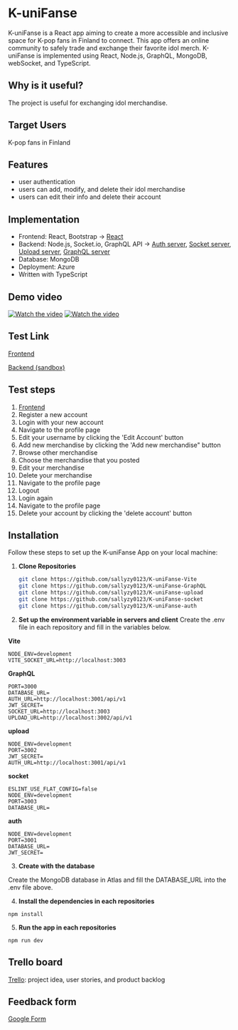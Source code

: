 
# K-uniFanse

K-uniFanse is a React app aiming to create a more accessible and inclusive space for K-pop fans in Finland to connect. This app offers an online community to safely trade and exchange their favorite idol merch.
K-uniFanse is implemented using React, Node.js, GraphQL, MongoDB, webSocket, and TypeScript.

## Why is it useful?
The project is useful for exchanging idol merchandise.

## Target Users
K-pop fans in Finland

## Features
- user authentication
- users can add, modify, and delete their idol merchandise
- users can edit their info and delete their account

## Implementation
- Frontend: React, Bootstrap -> [React](https://github.com/sallyzy0123/K-uniFanse-Vite)
- Backend: Node.js, Socket.io, GraphQL API -> [Auth server](https://github.com/sallyzy0123/K-uniFanse-auth), [Socket server](https://github.com/sallyzy0123/K-uniFanse-socket), [Upload server](https://github.com/sallyzy0123/K-uniFanse-upload), [GraphQL server](https://github.com/sallyzy0123/K-uniFanse-GraphQL)
- Database: MongoDB
- Deployment: Azure
- Written with TypeScript


## Demo video
[![Watch the video](https://img.youtube.com/vi/cCELiXopt0U/hqdefault.jpg)](https://www.youtube.com/watch?v=cCELiXopt0U)
[![Watch the video](https://img.youtube.com/vi/uX1UhON1-CY/hqdefault.jpg)](https://www.youtube.com/watch?v=uX1UhON1-CY)

## Test Link
[Frontend](https://sallyzy0123.github.io/K-uniFanse-Vite/)

[Backend (sandbox)](https://yingzh-kunifanse-graphql.azurewebsites.net/graphql)

## Test steps
1. [Frontend](https://sallyzy0123.github.io/K-uniFanse-Vite/)
1. Register a new account
1. Login with your new account
1. Navigate to the profile page
1. Edit your username by clicking the 'Edit Account' button
1. Add new merchandise by clicking the 'Add new merchandise" button
1. Browse other merchandise
1. Choose the merchandise that you posted
1. Edit your merchandise
1. Delete your merchandise
1. Navigate to the profile page
1. Logout
1. Login again
1. Navigate to the profile page
1. Delete your account by clicking the 'delete account' button

## Installation
Follow these steps to set up the K-uniFanse App on your local machine:
1. **Clone Repositories**

   ```bash
   git clone https://github.com/sallyzy0123/K-uniFanse-Vite
   git clone https://github.com/sallyzy0123/K-uniFanse-GraphQL
   git clone https://github.com/sallyzy0123/K-uniFanse-upload
   git clone https://github.com/sallyzy0123/K-uniFanse-socket
   git clone https://github.com/sallyzy0123/K-uniFanse-auth

2. **Set up the environment variable in servers and client**
Create the .env file in each repository and fill in the variables below.

**Vite**
```
NODE_ENV=development
VITE_SOCKET_URL=http://localhost:3003
```
**GraphQL**
```
PORT=3000
DATABASE_URL=
AUTH_URL=http://localhost:3001/api/v1
JWT_SECRET=
SOCKET_URL=http://localhost:3003
UPLOAD_URL=http://localhost:3002/api/v1
```
**upload**
```
NODE_ENV=development
PORT=3002
JWT_SECRET=
AUTH_URL=http://localhost:3001/api/v1
```
**socket**
```
ESLINT_USE_FLAT_CONFIG=false
NODE_ENV=development
PORT=3003
DATABASE_URL=
```
**auth**
```
NODE_ENV=development
PORT=3001
DATABASE_URL=
JWT_SECRET=
```
3. **Create with the database**

Create the MongoDB database in Atlas and fill the DATABASE_URL into the .env file above.

4. **Install the dependencies in each repositories**
```
npm install
```
5. **Run the app in each repositories**
```
npm run dev
```


## Trello board
[Trello](https://trello.com/b/xT6cAZoI/k-unifanse): project idea, user stories, and product backlog

## Feedback form

[Google Form](https://docs.google.com/forms/d/e/1FAIpQLSfQ5OjEnifVNt04u0_sLRPvsaiVoPiP1Hggkxv9MqeuX-uXcw/viewform?usp=sf_link)
